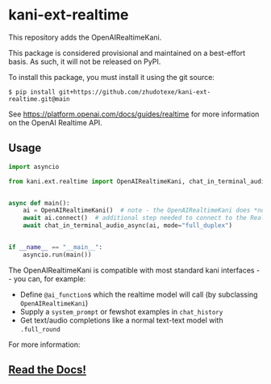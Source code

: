 # kani-ext-realtime

This repository adds the OpenAIRealtimeKani.

This package is considered provisional and maintained on a best-effort basis. As such, it will not be released on
PyPI.

To install this package, you must install it using the git source:

```shell
$ pip install git+https://github.com/zhudotexe/kani-ext-realtime.git@main
```

See https://platform.openai.com/docs/guides/realtime for more information on the OpenAI Realtime API.

## Usage

```python
import asyncio

from kani.ext.realtime import OpenAIRealtimeKani, chat_in_terminal_audio_async


async def main():
    ai = OpenAIRealtimeKani()  # note - the OpenAIRealtimeKani does *not* take an engine!
    await ai.connect()  # additional step needed to connect to the Realtime API
    await chat_in_terminal_audio_async(ai, mode="full_duplex")


if __name__ == "__main__":
    asyncio.run(main())
```

The OpenAIRealtimeKani is compatible with most standard kani interfaces -- you can, for example:

- Define `@ai_function`s which the realtime model will call (by subclassing `OpenAIRealtimeKani`)
- Supply a `system_prompt` or fewshot examples in `chat_history`
- Get text/audio completions like a normal text-text model with `.full_round`

For more information:

## [Read the Docs!](https://kani-ext-realtime.readthedocs.io)

<!--
- OpenAIRealtimeKani: manages a conversation
    - use `.session` for underlying OpenAI session
    - listen to events with `.session.add_listener` or `.session.wait_for`
- playing audio from streaming interfaces:
    - `ai.full_round_stream(..., audio_callback=play_audio)` (for example)
- `chat_in_terminal_audio_async`: use `mode="stream" | "full_duplex"` for audio I/O

## Publishing to PyPI

To publish your package to PyPI, this repo comes with a GitHub Action that will automatically build and upload new
releases. Alternatively, you can build and publish the package manually.

### GitHub Action

To use the GitHub Action, you must configure it as a publisher for your project on
PyPI: https://pypi.org/manage/account/publishing/

The workflow is configured with the following settings:

- workflow name: `pythonpublish.yml`
- environment name: `pypi`

Once you've configured this, each release you publish on GitHub will automatically be built and uploaded to PyPI.
You can also manually trigger the workflow.

Make sure to update the version number in `pyproject.toml` before releasing a new version!
-->